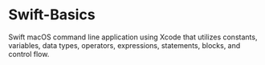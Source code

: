 # Swift-Basics
Swift macOS command line application using Xcode that utilizes constants, variables, data types, operators, expressions, statements, blocks, and control flow.
